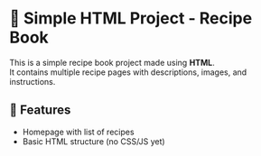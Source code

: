 # 🍲 Simple HTML Project - Recipe Book

This is a simple recipe book project made using **HTML**.  
It contains multiple recipe pages with descriptions, images, and instructions.  

## 📂 Features
- Homepage with list of recipes
- Basic HTML structure (no CSS/JS yet)
